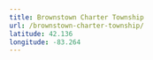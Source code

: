 ```yaml
---
title: Brownstown Charter Township
url: /brownstown-charter-township/
latitude: 42.136
longitude: -83.264
---
```

